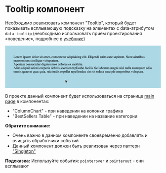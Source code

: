 # Tooltip компонент

Необходимо реализовать компонент "Tooltip", который будет показывать всплывающую подсказку 
на элементах с data-атрибутом `data-tooltip` (необходимо использовать приём проектирования «поведение», 
подробнее в [учебнике](https://learn.javascript.ru/event-delegation#priyom-proektirovaniya-povedenie))

!["Tooltip"](public/tooltip.gif)

В проекте данный компонент будет использоваться на странице [main page](https://course-js.javascript.ru/)
в компонентах:
* "ColumnChart" - при наведении на колонки графика
* "BestSellers Table" - при наведении на название категории   

**Обратите внимание:**
 
* Очень важно в данном компоненте своевременно добавлять и очищать обработчики событий
* Данный компонент должен быть реализован через паттерн 
["Singleton"](https://ru.wikipedia.org/wiki/%D0%9E%D0%B4%D0%B8%D0%BD%D0%BE%D1%87%D0%BA%D0%B0_%28%D1%88%D0%B0%D0%B1%D0%BB%D0%BE%D0%BD_%D0%BF%D1%80%D0%BE%D0%B5%D0%BA%D1%82%D0%B8%D1%80%D0%BE%D0%B2%D0%B0%D0%BD%D0%B8%D1%8F%29)   

**Подсказка:**
Используйте события: `pointerover` и  `pointerout` - они всплывают

